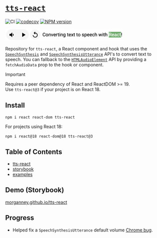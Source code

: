# [`tts-react`](https://www.npmjs.com/package/tts-react)

![CI](https://github.com/morganney/tts-react/actions/workflows/ci.yml/badge.svg)
[![codecov](https://codecov.io/gh/morganney/tts-react/branch/main/graph/badge.svg?token=ZDP1VBC8E1)](https://codecov.io/gh/morganney/tts-react)
[![NPM version](https://img.shields.io/npm/v/tts-react.svg)](https://www.npmjs.com/package/tts-react)

<img src="./packages/tts-react/tts-react.png" alt="TextToSpeech React component" width="375" />

Repository for `tts-react`, a React component and hook that uses the [`SpeechSynthesis`](https://developer.mozilla.org/en-US/docs/Web/API/SpeechSynthesis) and [`SpeechSynthesisUtterance`](https://developer.mozilla.org/en-US/docs/Web/API/SpeechSynthesisUtterance) API's to convert text to speech. You can fallback to the [`HTMLAudioElement`](https://developer.mozilla.org/en-US/docs/Web/HTML/Element/audio) API by providing a `fetchAudioData` prop to the hook or component.

> [!IMPORTANT]  
> Requires a peer dependency of React and ReactDOM >= 19.  
> Use `tts-react@3` if your project is on React 18.

## Install

```console
npm i react react-dom tts-react
```

For projects using React 18:

```console
npm i react@18 react-dom@18 tts-react@3
```

## Table of Contents

* [tts-react](./packages/tts-react)
* [storybook](./packages/story)
* [examples](./docs/examples.md)

## Demo (Storybook)

[morganney.github.io/tts-react](https://morganney.github.io/tts-react/)

## Progress

* Helped fix a `SpeechSynthesisUtterance` default volume [Chrome bug](https://bugs.chromium.org/p/chromium/issues/detail?id=1385117).
